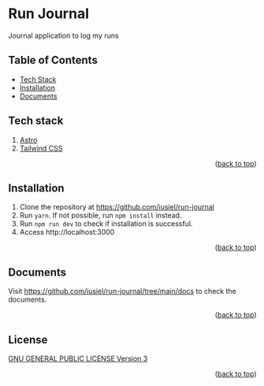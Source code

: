 <a id="readme-top"></a>

# Run Journal

Journal application to log my runs

## Table of Contents

- [Tech Stack](#tech-stack)
- [Installation](#installation)
- [Documents](#documents)

## Tech stack

1. [Astro](https://astro.build/)
2. [Tailwind CSS](https://tailwindcss.com/)

<p align="right">(<a href="#readme-top">back to top</a>)</p>

## Installation

1. Clone the repository at https://github.com/iusiel/run-journal
1. Run `yarn`. If not possible, run `npm install` instead.
1. Run `npm run dev` to check if installation is successful.
1. Access http://localhost:3000

<p align="right">(<a href="#readme-top">back to top</a>)</p>

## Documents

Visit https://github.com/iusiel/run-journal/tree/main/docs to check the documents.

<p align="right">(<a href="#readme-top">back to top</a>)</p>

## License

[GNU GENERAL PUBLIC LICENSE Version 3](./LICENSE)

<p align="right">(<a href="#readme-top">back to top</a>)</p>
